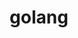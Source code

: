 ---
title: "golang"
draft: false
# page title background image
bg_image: "images/backgrounds/page-title.jpg"
# scholarship image
image: "images/tech/img_logos_golang.png"
# meta description
description : ""
---